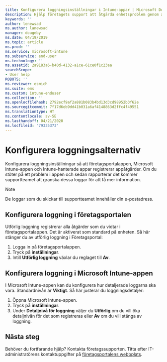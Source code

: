 ```yaml
---
title: Konfigurera loggningsinställningar i Intune-appar | Microsoft Docs
description: Hjälp företagets support att åtgärda enhetsproblem genom att använda utförlig loggning
keywords: ''
author: lenewsad
ms.author: lanewsad
manager: dougeby
ms.date: 04/19/2019
ms.topic: article
ms.prod: ''
ms.service: microsoft-intune
ms.subservice: end-user
ms.technology: ''
ms.assetid: 2a9183a6-b40d-4132-a1ce-61ce0f1c23aa
searchScope:
- User help
ROBOTS: ''
ms.reviewer: esmich
ms.suite: ems
ms.custom: intune-enduser
ms.collection: ''
ms.openlocfilehash: 2792ecf9af2a881b083b4bd13d3cd98952b3f62e
ms.sourcegitcommit: 7f17d6eb9dd41b031a6af4148863d2ffc4f49551
ms.translationtype: HT
ms.contentlocale: sv-SE
ms.lasthandoff: 04/21/2020
ms.locfileid: "79335373"
---
```

# <a name="configure-logging-settings"></a>Konfigurera loggningsalternativ

Konfigurera loggningsinställningar så att företagsportalappen, Microsoft Intune-appen och Intune-hanterade appar registrerar appåtgärder. Om du stöter på ett problem i appen och sedan rapporterar det kommer supportteamet att granska dessa loggar för att få mer information. 

> [!NOTE]
> De loggar som du skickar till supportteamet innehåller din e-postadress.  

## <a name="configure-company-portal-logging"></a>Konfigurera loggning i företagsportalen
Utförlig loggning registrerar alla åtgärder som du vidtar i företagsportalappen. Det är aktiverat som standard på enheten. Så här stänger du av utförlig loggning i Företagsportal:  

1. Logga in på företagsportalappen.
2. Tryck på **inställningar**.
3. Intill **Utförlig loggning** växlar du reglaget till **Av**.

## <a name="configure-microsoft-intune-app-logging"></a>Konfigurera loggning i Microsoft Intune-appen
I Microsoft Intune-appen kan du konfigurera hur detaljerade loggarna ska vara. Standardnivån är **Viktigt**. Så här justerar du loggningsdetaljer:  

1. Öppna Microsoft Intune-appen.  
2. Tryck på **inställningar**.  
3. Under **Detaljnivå för loggning** väljer du **Utförlig** om du vill öka detaljnivån för det som registreras eller **Av** om du vill stänga av loggning.  

## <a name="next-steps"></a>Nästa steg  

Behöver du fortfarande hjälp? Kontakta företagssupporten. Titta efter IT-administratörens kontaktuppgifter på [företagsportalens webbplats](https://go.microsoft.com/fwlink/?linkid=2010980).  

